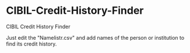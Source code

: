 # CIBIL-Credit-History-Finder
CIBIL Credit History Finder

Just edit the "Namelistr.csv" and add names of the person or institution to find its credit history.
